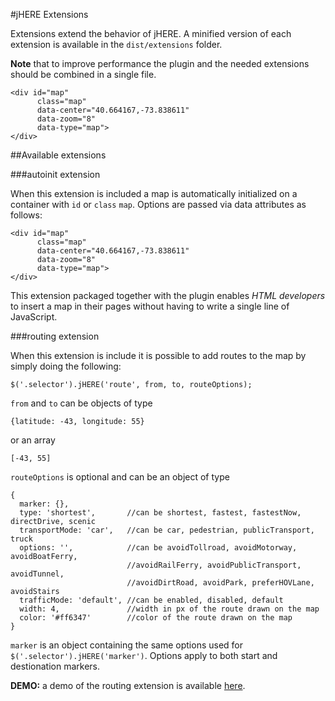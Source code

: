 #jHERE Extensions

Extensions extend the behavior of jHERE. A minified version of each extension is available in the `dist/extensions` folder.

**Note** that to improve performance the plugin and the needed extensions should be combined in a single file.

	<div id="map"
		  class="map"
		  data-center="40.664167,-73.838611"
		  data-zoom="8"
		  data-type="map">
	</div>

##Available extensions

###autoinit extension

When this extension is included a map is automatically initialized on a container with `id` or `class` `map`. Options are passed via data attributes as follows:

	<div id="map"
		  class="map"
		  data-center="40.664167,-73.838611"
		  data-zoom="8"
		  data-type="map">
	</div>
	
This extension packaged together with the plugin enables *HTML developers* to insert a map in their pages without having to write a single line of JavaScript.
 
###routing extension

When this extension is include it is possible to add routes to the map by simply doing the following:

`$('.selector').jHERE('route', from, to, routeOptions);`

`from` and `to` can be objects of type

`{latitude: -43, longitude: 55}`

or an array

`[-43, 55]`

`routeOptions` is optional and can be an object of type

	{
	  marker: {},
	  type: 'shortest',       //can be shortest, fastest, fastestNow, directDrive, scenic
	  transportMode: 'car',   //can be car, pedestrian, publicTransport, truck
	  options: '',            //can be avoidTollroad, avoidMotorway, avoidBoatFerry,
	                          //avoidRailFerry, avoidPublicTransport, avoidTunnel,
	                          //avoidDirtRoad, avoidPark, preferHOVLane, avoidStairs
	  trafficMode: 'default', //can be enabled, disabled, default
	  width: 4,               //width in px of the route drawn on the map
	  color: '#ff6347'        //color of the route drawn on the map
	}

`marker` is an object containing the same options used for
`$('.selector').jHERE('marker')`. Options apply to both start and destionation markers.

**DEMO:** a demo of the routing extension is available [here](http://bin.jhere.net/4128297).